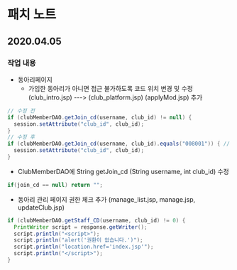 # 패치 노트
## 2020.04.05

### 작업 내용
   
 - 동아리페이지 
   - 가입한 동아리가 아니면 접근 불가하도록 코드 위치 변경 및 수정
     (club_intro.jsp) ---> (club_platform.jsp) 
     (applyMod.jsp) 추가
```java   
// 수정 전
if (clubMemberDAO.getJoin_cd(username, club_id) != null) {
  session.setAttribute("club_id", club_id);
}
// 수정 후
if (clubMemberDAO.getJoin_cd(username, club_id).equals("008001")) { // 008001 = 가입된 동아리
  session.setAttribute("club_id", club_id);
}
```
 - ClubMemberDAO에 String getJoin_cd (String username, int club_id) 수정
 ```java
 if(join_cd == null) return "";
 ```
 - 동아리 관리 페이지 권한 체크 추가 (manage_list.jsp, manage.jsp, updateClub.jsp)
```java
if (clubMemberDAO.getStaff_CD(username, club_id) != 0) {
  PrintWriter script = response.getWriter();
  script.println("<script>");
  script.println("alert('권환이 없습니다.')");
  script.println("location.href='index.jsp'");
  script.println("</script>");
}
```

